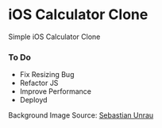 # iOS Calculator Clone
Simple iOS Calculator Clone

### To Do
- Fix Resizing Bug
- Refactor JS
- Improve Performance
- Deployd


Background Image Source: [Sebastian Unrau](https://unsplash.com/photos/sp-p7uuT0tw)